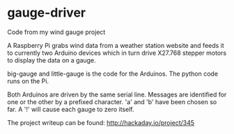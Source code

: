 # gauge-driver
Code from my wind gauge project

A Raspberry Pi grabs wind data from a weather station website and feeds it to currently two Arduino devices which in turn drive X27.768 stepper motors to display the data on a gauge.

big-gauge and little-gauge is the code for the Arduinos. The python code runs on the Pi.

Both Arduinos are driven by the same serial line. Messages are identified for one or the other by a prefixed character. 'a' and 'b' have been chosen so far. A '!' will cause each gauge to zero itself.

The project writeup can be found: http://hackaday.io/project/345
